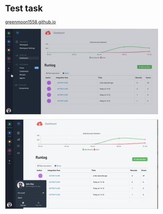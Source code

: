 # Test task

[greenmoon1558.github.io](https://github.com/greenmoon1558/greenmoon1558.github.io)

![alt screenshot](https://github.com/greenmoon1558/greenmoon1558.github.io/blob/master/2f475d6c-fe6a-4452-801e-65451cb454f9.png)

![alt screenshot2](https://github.com/greenmoon1558/greenmoon1558.github.io/blob/master/4f6642e1-1809-42bd-b810-5866f175c5a1.png)
